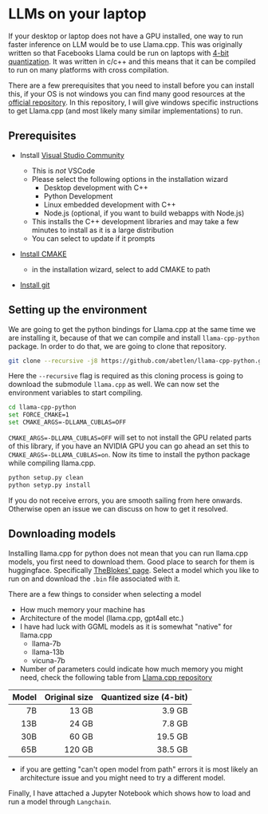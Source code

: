# LLMs on your laptop

If your desktop or laptop does not have a GPU installed, one way to run faster inference on LLM would be to use Llama.cpp. This was originally written so that Facebooks Llama could be run on laptops with [4-bit quantization](https://github.com/ggerganov/llama.cpp). It was written in c/c++ and this means that it can be compiled to run on many platforms with cross compilation.

There are a few prerequisites that you need to install before you can install this, if your OS is not windows you can find many good resources at the [official repository](https://github.com/ggerganov/llama.cpp). In this repository, I will give windows specific instructions to get Llama.cpp (and most likely many similar implementations) to run.

## Prerequisites

- Install [Visual Studio Community](https://visualstudio.microsoft.com/downloads/)
    - This is _not_ VSCode
    - Please select the following options in the installation wizard 
        - Desktop development with C++
        - Python Development
        - Linux embedded development with C++
        - Node.js (optional, if you want to build webapps with Node.js) 
    - This installs the C++ development libraries and may take a few minutes to install as it is a large distribution
    - You can select to update if it prompts

- [Install CMAKE](https://cmake.org/install/)
    - in the installation wizard, select to add CMAKE to path

- [Install git](https://git-scm.com/download/win)

## Setting up the environment

We are going to get the python bindings for Llama.cpp at the same time we are installing it, because of that we can compile and install `llama-cpp-python` package. In order to do that, we are going to clone that repository.

``` bash
git clone --recursive -j8 https://github.com/abetlen/llama-cpp-python.git
```

Here the `--recursive` flag is required as this cloning process is going to download the submodule `llama.cpp` as well. We can now set the environment variables to start compiling.

``` bash
cd llama-cpp-python
set FORCE_CMAKE=1
set CMAKE_ARGS=-DLLAMA_CUBLAS=OFF
```

`CMAKE_ARGS=-DLLAMA_CUBLAS=OFF` will set to not install the GPU related parts of this library, if you have an NVIDIA GPU you can go ahead an set this to `CMAKE_ARGS=-DLLAMA_CUBLAS=on`. Now its time to install the python package while compiling llama.cpp.

``` bash
python setup.py clean
python setyp.py install
```

If you do not receive errors, you are smooth sailing from here onwards. Otherwise open an issue we can discuss on how to get it resolved.

## Downloading models

Installing llama.cpp for python does not mean that you can run llama.cpp models, you first need to download them. Good place to search for them is huggingface. Specifically [TheBlokes' page](https://huggingface.co/TheBloke). Select a model which you like to run on and download the `.bin` file associated with it.

There are a few things to consider when selecting a model

- How much memory your machine has
- Architecture of the model (llama.cpp, gpt4all etc.)
- I have had luck with GGML models as it is somewhat "native" for llama.cpp
    - llama-7b
    - llama-13b
    - vicuna-7b
- Number of parameters could indicate how much memory you might need, check the following table from [Llama.cpp repository](https://github.com/ggerganov/llama.cpp#memorydisk-requirements)

| Model | Original size | Quantized size (4-bit) |
|------:|--------------:|-----------------------:|
|    7B |         13 GB |                 3.9 GB |
|   13B |         24 GB |                 7.8 GB |
|   30B |         60 GB |                19.5 GB |
|   65B |        120 GB |                38.5 GB |

- if you are getting "can't open model from path" errors it is most likely an architecture issue and you might need to try a different model.


Finally, I have attached a Jupyter Notebook which shows how to load and run a model through `Langchain`.